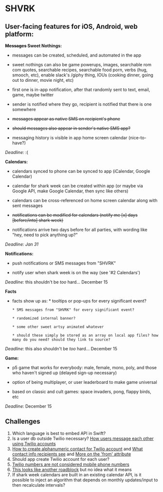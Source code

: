 # SHVRK

## User-facing features for iOS, Android, web platform:

**~~Messages~~ Sweet Nothings:**

 * messages can be created, scheduled, and automated in the app
  
 * sweet nothings can also be game powerups, images, searchable rom com quotes, searchable recipes, searchable food porn, verbs (hug, smooch, etc), enable slack's /giphy thing, IOUs (cooking dinner, going out to dinner, movie night, etc)
 
 * first one is in-app notification, after that randomly sent to text, email, game, maybe twitter
 
 * sender is notified where they go, recipient is notified that there is one somewhere
    
 * ~~messages appear as native SMS on recipient's phone~~
    
 * ~~should messages also appear in sender's native SMS app?~~
    
 * messaging history is visible in app home screen calendar (nice-to-have?)

*Deadline:* :(

**Calendars:**

* calendars synced to phone can be synced to app (iCalendar, Google Calendar)
    
* calendar for shark week can be created within app (or maybe via Google API, make Google Calendar, then sync like others)
    
* calendars can be cross-referenced on home screen calendar along with sent messages
    
* ~~notifications can be modified for calendars (notify me [x] days [before/into] shark week)~~

* notifications arrive two days before for all parties, with wording like "hey, need to pick anything up?"
        
*Deadline: Jan 31*

**Notifications:**

* push notifications or SMS messages from "SHVRK"

* notify user when shark week is on the way (see '#2 Calendars')

*Deadline:* this shouldn't be *too* hard... December 15

**Facts**

* facts show up as:
      * tooltips or pop-ups for every significant event?
      
      * SMS messages from "SHVRK" for every significant event?
      
      * randomized internal banner?
      
      * some other sweet artsy animated whatever
      
      * should these simply be stored as an array on local app files? how many do you need? should they link to source?
      
*Deadline:* this also shouldn't be *too* hard... December 15

**Game:**

* p5 game that works for everybody: male, female, mono, poly, and those who haven't signed up (delayed sign-up necessary) 

* option of being multiplayer, or user leaderboard to make game universal

* based on classic and cult games: space invaders, pong, flappy birds, etc

*Deadline:* December 15
    
## Challenges

1. Which language is best to embed API in Swift?
2. Is a user db outside Twilio necessary? [How users message each other using Twilio accounts](https://www.twilio.com/help/faq/sms/how-can-i-have-users-send-text-messages-to-each-other-over-twilio)
3. [How to create alphanumeric contact for Twilio account](https://www.twilio.com/help/faq/sms/what-is-alphanumeric-sender-id-and-how-do-i-get-started) and [What contact info recipients see](https://www.twilio.com/help/faq/sms/can-i-specify-the-phone-number-a-recipient-sees-when-getting-an-sms-from-my-twilio-app) and [More on the 'from' attribute](https://www.twilio.com/docs/api/twiml/sms/message#attributes-from)
4. Should app create Twilio account for each user?
5. [Twilio numbers are not considered mobile phone numbers](https://www.twilio.com/help/faq/sms/can-i-send-messages-from-facebook-and-other-services-to-twilio)
6. [This looks like another roadblock](https://www.twilio.com/help/faq/sms/is-there-a-way-to-use-alphanumeric-sender-id-with-messaging-services) but no idea what it means
7. If shark week calendars are built in an existing calendar API, is it possible to inject an algorithm that depends on monthly updates/input to then recalculate intervals?
